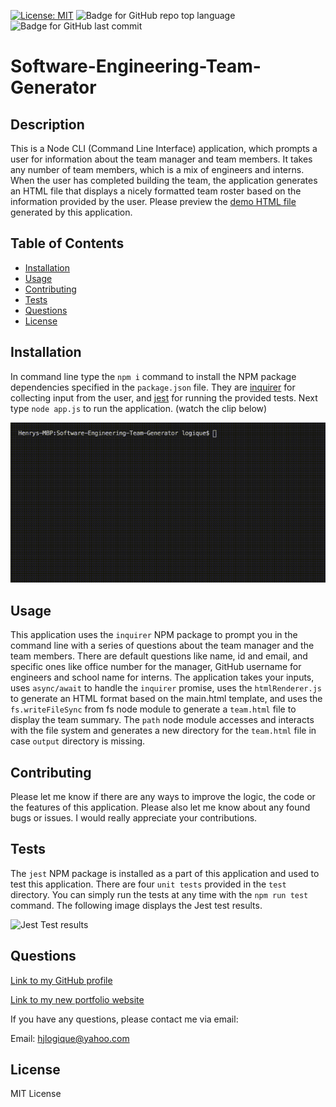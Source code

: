 

[![License: MIT](https://img.shields.io/badge/License-MIT-yellow.svg)](https://opensource.org/licenses/MIT) ![Badge for GitHub repo top language](https://img.shields.io/github/languages/top/hjlogique/Software-Engineering-Team-Generator?style=flat&logo=appveyor) ![Badge for GitHub last commit](https://img.shields.io/github/last-commit/hjlogique/Software-Engineering-Team-Generator?style=flat&logo=appveyor)
  
# Software-Engineering-Team-Generator

  ## Description 
  
  This is a Node CLI (Command Line Interface) application, which prompts a user for information about the team manager and team members. It takes any number of team members, which is a mix of engineers and interns. When the user has completed building the team, the application generates an HTML file that displays a nicely formatted team roster based on the information provided by the user. Please preview the [demo HTML file](https://hjlogique.github.io/Software-Engineering-Team-Generator/output/team.html) generated by this application.

  ## Table of Contents
  * [Installation](#installation)
  * [Usage](#usage)
  * [Contributing](#contributing)
  * [Tests](#tests)
  * [Questions](#questions)
  * [License](#license)
  
  ## Installation
  
  In command line type the `npm i` command to install the NPM package dependencies specified in the `package.json` file. They are [inquirer](https://www.npmjs.com/package/inquirer) for collecting input from the user, and [jest](https://jestjs.io/) for running the provided tests. Next type `node app.js` to run the application. (watch the clip below)

  ![Demo of Software-Engineering-Team-Generator](/assets/media/team_generator.gif)
  
  ## Usage 

  This application uses the `inquirer` NPM package to prompt you in the command line with a series of questions about the team manager and the team members. There are default questions like name, id and email, and specific ones like office number for the manager, GitHub username for engineers and school name for interns. The application takes your inputs, uses `async/await` to handle the `inquirer` promise, uses the `htmlRenderer.js` to generate an HTML format based on the main.html template, and uses the `fs.writeFileSync` from fs node module to generate a `team.html` file to display the team summary. The `path` node module accesses and interacts with the file system and generates a new directory for the `team.html` file in case `output` directory is missing.
  
  ## Contributing
  
  Please let me know if there are any ways to improve the logic, the code or the features of this application. Please also let me know about any found bugs or issues. I would really appreciate your contributions.
  
  ## Tests
  
   The `jest` NPM package is installed as a part of this application and used to test this application. There are four `unit tests` provided in the `test` directory. You can simply run the tests at any time with the `npm run test` command. The following image displays the Jest test results.

   ![Jest Test results](/assets/screenshot/test_result.png)
  
  ## Questions
  
  [Link to my GitHub profile](https://github.com/hjlogique)

  [Link to my new portfolio website](https://hjlogique.github.io/My-Portfolio-New/)

  If you have any questions, please contact me via email:
  
  Email: hjlogique@yahoo.com
  
  ## License
  
  MIT License
  